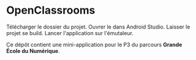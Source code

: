 ﻿# OpenClassrooms

Télécharger le dossier du projet.
Ouvrer le dans Android Studio.
Laisser le projet se build.
Lancer l'application sur l'émutaleur.


Ce dépôt contient une mini-application pour le P3 du parcours **Grande École du Numérique**.